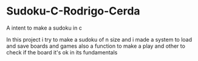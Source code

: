 # Sudoku-C-Rodrigo-Cerda
A intent to make a sudoku in c

In this project i try to make a sudoku of n size
and i made a system to load and save boards and games
also a function to make a play and other to check if the board it's ok in its fundamentals
